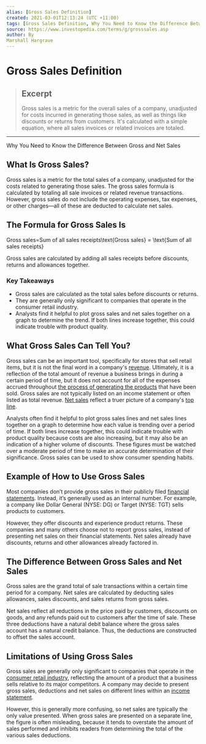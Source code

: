 ```yaml
---
alias: [Gross Sales Definition]
created: 2021-03-01T12:13:24 (UTC +11:00)
tags: [Gross Sales Definition, Why You Need to Know the Difference Between Gross and Net Sales]
source: https://www.investopedia.com/terms/g/grosssales.asp
author: By
Marshall Hargrave
---
```


# Gross Sales Definition

> ## Excerpt
> Gross sales is a metric for the overall sales of a company, unadjusted for costs incurred in generating those sales, as well as things like discounts or returns from customers. It's calculated with a simple equation, where all sales invoices or related invoices are totaled.

---

Why You Need to Know the Difference Between Gross and Net Sales
## What Is Gross Sales?

Gross sales is a metric for the total sales of a company, unadjusted for the costs related to generating those sales. The gross sales formula is calculated by totaling all sale invoices or related revenue transactions. However, gross sales do not include the operating expenses, tax expenses, or other charges—all of these are deducted to calculate net sales.

## The Formula for Gross Sales Is

Gross sales\=Sum of all sales receipts\\text{Gross sales} = \\text{Sum of all sales receipts}

Gross sales are calculated by adding all sales receipts before discounts, returns and allowances together.

### Key Takeaways

-   Gross sales are calculated as the total sales before discounts or returns.
-   They are generally only significant to companies that operate in the consumer retail industry.
-   Analysts find it helpful to plot gross sales and net sales together on a graph to determine the trend. If both lines increase together, this could indicate trouble with product quality.

## What Gross Sales Can Tell You?

Gross sales can be an important tool, specifically for stores that sell retail items, but it is not the final word in a company's [revenue](https://www.investopedia.com/terms/r/revenue.asp). Ultimately, it is a reflection of the total amount of revenue a business brings in during a certain period of time, but it does not account for all of the expenses accrued throughout [the process of generating the products](https://www.investopedia.com/ask/answers/040715/how-productivity-calculated.asp) that have been sold. Gross sales are not typically listed on an income statement or often listed as total revenue. [Net sales](https://www.investopedia.com/terms/n/netsales.asp) reflect a truer picture of a company's [top line](https://www.investopedia.com/terms/t/topline.asp).

Analysts often find it helpful to plot gross sales lines and net sales lines together on a graph to determine how each value is trending over a period of time. If both lines increase together, this could indicate trouble with product quality because costs are also increasing, but it may also be an indication of a higher volume of discounts. These figures must be watched over a moderate period of time to make an accurate determination of their significance. Gross sales can be used to show consumer spending habits.

## Example of How to Use Gross Sales

Most companies don’t provide gross sales in their publicly filed [financial statements](https://www.investopedia.com/terms/f/financial-statements.asp). Instead, it’s generally used as an internal number. For example, a company like Dollar General (NYSE: DG) or Target (NYSE: TGT) sells products to customers.

However, they offer discounts and experience product returns. These companies and many others choose not to report gross sales, instead of presenting net sales on their financial statements. Net sales already have discounts, returns and other allowances already factored in.

## The Difference Between Gross Sales and Net Sales

Gross sales are the grand total of sale transactions within a certain time period for a company. Net sales are calculated by deducting sales allowances, sales discounts, and sales returns from gross sales.

Net sales reflect all reductions in the price paid by customers, discounts on goods, and any refunds paid out to customers after the time of sale. These three deductions have a natural debit balance where the gross sales account has a natural credit balance. Thus, the deductions are constructed to offset the sales account.

## Limitations of Using Gross Sales

Gross sales are generally only significant to companies that operate in the [consumer retail industry](https://www.investopedia.com/articles/stocks/10/the-four-rs-of-retail.asp), reflecting the amount of a product that a business sells relative to its major competitors. A company may decide to present gross sales, deductions and net sales on different lines within an [income statement](https://www.investopedia.com/terms/i/incomestatement.asp).

However, this is generally more confusing, so net sales are typically the only value presented. When gross sales are presented on a separate line, the figure is often misleading, because it tends to overstate the amount of sales performed and inhibits readers from determining the total of the various sales deductions.
